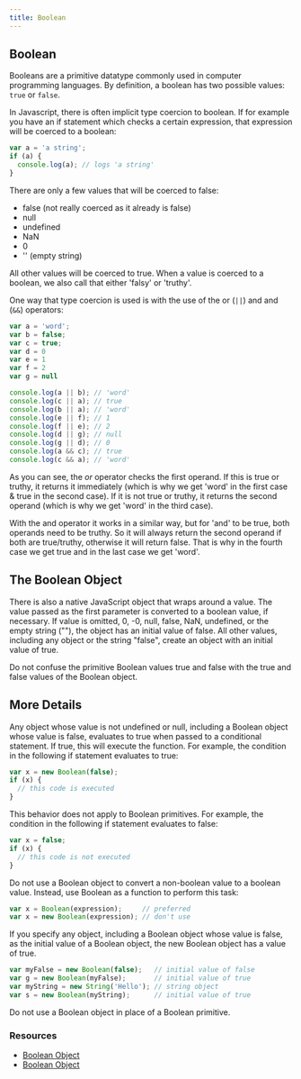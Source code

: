 ```yaml
---
title: Boolean
---
```


## Boolean

Booleans are a primitive datatype commonly used in computer programming languages. By definition, a boolean has two possible values: `true` or `false`.

In Javascript, there is often implicit type coercion to boolean. If for example you have an if statement which checks a certain expression, that expression will be coerced to a boolean: 

```javascript
var a = 'a string';
if (a) {
  console.log(a); // logs 'a string'
}
```

There are only a few values that will be coerced to false: 
- false (not really coerced as it already is false)
- null
- undefined
- NaN
- 0
- '' (empty string)

All other values will be coerced to true. 
When a value is coerced to a boolean, we also call that either 'falsy' or 'truthy'.

One way that type coercion is used is with the use of the or (`||`) and and (`&&`) operators: 

```javascript
var a = 'word';
var b = false;
var c = true;
var d = 0
var e = 1
var f = 2
var g = null

console.log(a || b); // 'word'
console.log(c || a); // true
console.log(b || a); // 'word'
console.log(e || f); // 1
console.log(f || e); // 2
console.log(d || g); // null
console.log(g || d); // 0
console.log(a && c); // true
console.log(c && a); // 'word'
```
As you can see, the *or* operator checks the first operand. If this is true or truthy, it returns it immediately (which is why we get 'word' in the first case & true in the second case). If it is not true or truthy, it returns the second operand (which is why we get 'word' in the third case). 

With the and operator it works in a similar way, but for 'and' to be true, both operands need to be truthy. So it will always return the second operand if both are true/truthy, otherwise it will return false. That is why in the fourth case we get true and in the last case we get 'word'. 

## The Boolean Object

There is also a native JavaScript object that wraps around a value. The value passed as the first parameter is converted to a boolean value, if necessary. If value is omitted, 0, -0, null, false, NaN, undefined, or the empty string (""), the object has an initial value of false. All other values, including any object or the string "false", create an object with an initial value of true.

Do not confuse the primitive Boolean values true and false with the true and false values of the Boolean object.

## More Details

Any object whose value is not undefined or null, including a Boolean object whose value is false, evaluates to true when passed to a conditional statement. If true, this will execute the function. For example, the condition in the following if statement evaluates to true:

```javascript
var x = new Boolean(false);
if (x) {
  // this code is executed
}
```

This behavior does not apply to Boolean primitives. For example, the condition in the following if statement evaluates to false:

```javascript
var x = false;
if (x) {
  // this code is not executed
}
```

Do not use a Boolean object to convert a non-boolean value to a boolean value. Instead, use Boolean as a function to perform this task:

```javascript
var x = Boolean(expression);     // preferred
var x = new Boolean(expression); // don't use
```

If you specify any object, including a Boolean object whose value is false, as the initial value of a Boolean object, the new Boolean object has a value of true.

```javascript
var myFalse = new Boolean(false);   // initial value of false
var g = new Boolean(myFalse);       // initial value of true
var myString = new String('Hello'); // string object
var s = new Boolean(myString);      // initial value of true
```

Do not use a Boolean object in place of a Boolean primitive.

### Resources

- <a href='https://developer.mozilla.org/en-US/docs/Web/JavaScript/Reference/Global_Objects/Boolean' target='_blank' rel='nofollow'>Boolean Object</a>
- <a href='https://docs.oracle.com/javase/7/docs/api/java/lang/Boolean.html' target='_blank' rel='nofollow'>Boolean Object</a>


